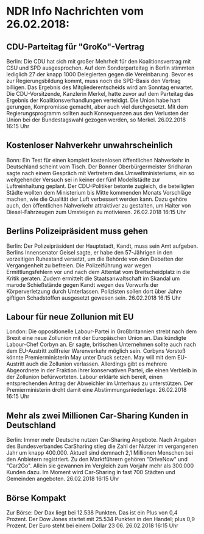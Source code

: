 # NDR Info Nachrichten vom 26.02.2018:


## CDU-Parteitag für "GroKo"-Vertrag
Berlin: Die CDU hat sich mit großer Mehrheit für den Koalitionsvertrag mit CSU und SPD ausgesprochen. Auf dem Sonderparteitag in Berlin stimmten lediglich 27 der knapp 1000 Delegierten gegen die Vereinbarung. Bevor es zur Regierungsbildung kommt, muss noch die SPD-Basis den Vertrag billigen. Das Ergebnis des Mitgliederentscheids wird am Sonntag erwartet. Die CDU-Vorsitzende, Kanzlerin Merkel, hatte zuvor auf dem Parteitag das Ergebnis der Koalitionsverhandlungen verteidigt. Die Union habe hart gerungen, Kompromisse gemacht, aber auch viel durchgesetzt. Mit dem Regierungsprogramm sollten auch Konsequenzen aus den Verlusten der Union bei der Bundestagswahl gezogen werden, so Merkel. 26.02.2018 16:15 Uhr 

## Kostenloser Nahverkehr unwahrscheinlich
Bonn: Ein Test für einen komplett kostenlosen öffentlichen Nahverkehr in Deutschland scheint vom Tisch. Der Bonner Oberbürgermeister Sridharan sagte nach einem Gespräch mit Vertretern des Umweltministeriums, ein so weitgehender Versuch sei in keiner der fünf Modellstädte zur Luftreinhaltung geplant. Der CDU-Politiker betonte zugleich, die beteiligten Städte wollten dem Ministerium bis Mitte kommenden Monats Vorschläge machen, wie die Qualität der Luft verbessert werden kann. Dazu gehöre auch, den öffentlichen Nahverkehr attraktiver zu gestalten, um Halter von Diesel-Fahrzeugen zum Umsteigen zu motivieren. 26.02.2018 16:15 Uhr 

## Berlins Polizeipräsident muss gehen
Berlin: Der Polizeipräsident der Hauptstadt, Kandt, muss sein Amt aufgeben. Berlins Innensenator Geisel sagte, er habe den 57-Jährigen in den vorzeitigen Ruhestand versetzt, um die Behörde von den Debatten der Vergangenheit zu befreien. Die Polizeiführung war wegen Ermittlungsfehlern vor und nach dem Attentat vom Breitscheidplatz in die Kritik geraten. Zudem ermittelt die Staatsanwaltschaft im Skandal um marode Schießstände gegen Kandt wegen des Vorwurfs der Körperverletzung durch Unterlassen. Polizisten sollen dort über Jahre giftigen Schadstoffen ausgesetzt gewesen sein. 26.02.2018 16:15 Uhr 

## Labour für neue Zollunion mit EU
London: Die oppositionelle Labour-Partei in Großbritannien strebt nach dem Brexit eine neue Zollunion mit der Europäischen Union an. Das kündigte Labour-Chef Corbyn an. Er sagte, britischen Unternehmen sollte auch nach dem EU-Austritt zollfreier Warenverkehr möglich sein. Corbyns Vorstoß könnte Premierministerin May unter Druck setzen. May will mit dem EU-Austritt auch die Zollunion verlassen. Allerdings gibt es mehrere Abgeordnete in der Fraktion ihrer konservativen Partei, die einen Verbleib in der Zollunion befürworteten. Labour erklärte sich bereit, einen entsprechenden Antrag der Abweichler im Unterhaus zu unterstützen. Der Premierministerin droht damit eine Abstimmungsniederlage. 26.02.2018 16:15 Uhr 

## Mehr als zwei Millionen Car-Sharing Kunden in Deutschland
Berlin: Immer mehr Deutsche nutzen Car-Sharing Angebote. Nach Angaben des Bundesverbandes CarSharing stieg die Zahl der Nutzer im vergangenen Jahr um knapp 400.000. Aktuell sind demnach 2,1 Millionen Menschen bei den Anbietern registriert. Zu den Marktführern gehören "DriveNow" und "Car2Go". Allein sie gewannen im Vergleich zum Vorjahr mehr als 300.000 Kunden dazu. Im Moment wird Car-Sharing in fast 700 Städten und Gemeinden angeboten. 26.02.2018 16:15 Uhr 

## Börse Kompakt
Zur Börse: Der Dax liegt bei 12.538 Punkten. Das ist ein Plus von 0,4 Prozent. Der Dow Jones startet mit 25.534 Punkten in den Handel; plus 0,9 Prozent. Der Euro steht bei einem Dollar 23 06. 26.02.2018 16:15 Uhr 
